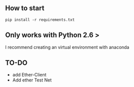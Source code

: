 ## How to start 

    pip install -r requirements.txt

## Only works with Python 2.6 >

I recommend creating an virtual environment with anaconda

## TO-DO
- add Ether-Client
- Add ether Test Net
